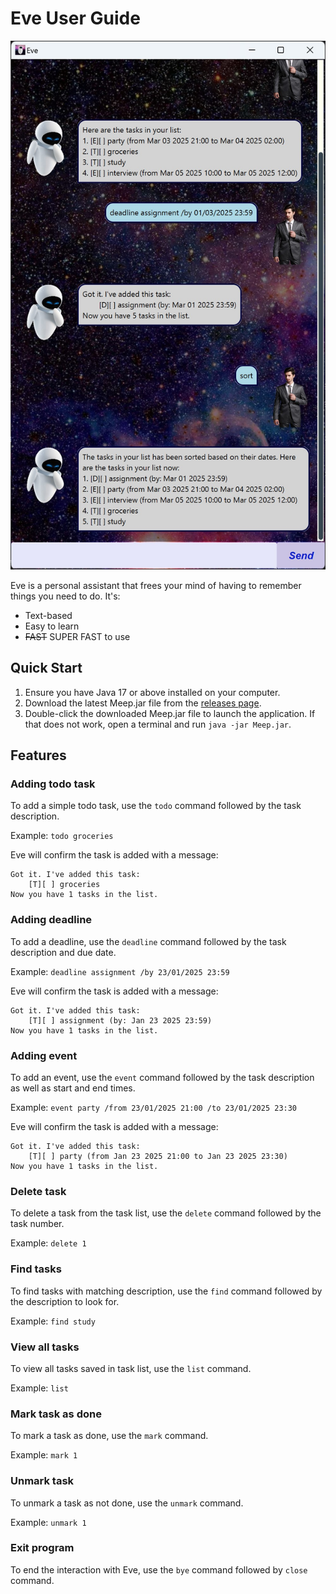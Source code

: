 # Eve User Guide

![Product screenshot](Ui.png)

Eve is a personal assistant that frees your mind of having to remember things you need to do. It's:
- Text-based
- Easy to learn
- ~~FAST~~ SUPER FAST to use

## Quick Start

1. Ensure you have Java 17 or above installed on your computer.
1. Download the latest Meep.jar file from the [releases page](https://github.com/davidchongg/ip/releases/tag/A-Release).
1. Double-click the downloaded Meep.jar file to launch the application. If that does not work, open a terminal and run
   `java -jar Meep.jar`.

## Features
### Adding todo task
To add a simple todo task, use the `todo` command followed by the task description.

Example: `todo groceries`

Eve will confirm the task is added with a message:
```
Got it. I've added this task:
    [T][ ] groceries
Now you have 1 tasks in the list.
```

### Adding deadline
To add a deadline, use the `deadline` command followed by the task description and 
due date.

Example: `deadline assignment /by 23/01/2025 23:59`

Eve will confirm the task is added with a message:
```
Got it. I've added this task:
    [T][ ] assignment (by: Jan 23 2025 23:59)
Now you have 1 tasks in the list.
```

### Adding event
To add an event, use the `event` command followed by the task description as well
as start and end times.

Example: `event party /from 23/01/2025 21:00 /to 23/01/2025 23:30`

Eve will confirm the task is added with a message:
```
Got it. I've added this task:
    [T][ ] party (from Jan 23 2025 21:00 to Jan 23 2025 23:30)
Now you have 1 tasks in the list.
```

### Delete task
To delete a task from the task list, use the `delete` command followed by the task number.

Example: `delete 1`

### Find tasks
To find tasks with matching description, use the `find` command followed by the 
description to look for.

Example: `find study`

### View all tasks
To view all tasks saved in task list, use the `list` command.

Example: `list`

### Mark task as done
To mark a task as done, use the `mark` command.

Example: `mark 1`

### Unmark task 
To unmark a task as not done, use the `unmark` command.

Example: `unmark 1`

### Exit program
To end the interaction with Eve, use the `bye` command followed by `close` command.
